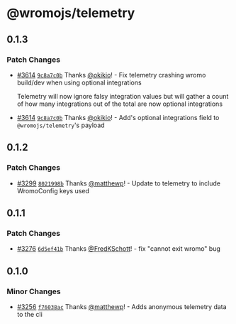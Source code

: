 # @wromojs/telemetry

## 0.1.3

### Patch Changes

- [#3614](https://github.com/withwromo/wromo/pull/3614) [`9c8a7c0b`](https://github.com/withwromo/wromo/commit/9c8a7c0b09db2fb6925929d4efe01d5ececbf08e) Thanks [@okikio](https://github.com/okikio)! - Fix telemetry crashing wromo build/dev when using optional integrations

  Telemetry will now ignore falsy integration values but will gather a count of how many integrations out of the total are now optional integrations

* [#3614](https://github.com/withwromo/wromo/pull/3614) [`9c8a7c0b`](https://github.com/withwromo/wromo/commit/9c8a7c0b09db2fb6925929d4efe01d5ececbf08e) Thanks [@okikio](https://github.com/okikio)! - Add's optional integrations field to `@wromojs/telemetry`'s payload

## 0.1.2

### Patch Changes

- [#3299](https://github.com/withwromo/wromo/pull/3299) [`8021998b`](https://github.com/withwromo/wromo/commit/8021998bb6011e31aa736abeafa4f1cf8f5a180c) Thanks [@matthewp](https://github.com/matthewp)! - Update to telemetry to include WromoConfig keys used

## 0.1.1

### Patch Changes

- [#3276](https://github.com/withwromo/wromo/pull/3276) [`6d5ef41b`](https://github.com/withwromo/wromo/commit/6d5ef41b1ed77ccc67f71e91adeab63a50a494a8) Thanks [@FredKSchott](https://github.com/FredKSchott)! - fix "cannot exit wromo" bug

## 0.1.0

### Minor Changes

- [#3256](https://github.com/withwromo/wromo/pull/3256) [`f76038ac`](https://github.com/withwromo/wromo/commit/f76038ac7db986a13701fd316e53142b52e011c8) Thanks [@matthewp](https://github.com/matthewp)! - Adds anonymous telemetry data to the cli
